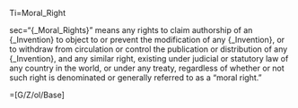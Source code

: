 Ti=Moral_Right

sec=“{_Moral_Rights}” means any rights to claim authorship of an {_Invention} to object to or prevent the modification of any {_Invention}, or to withdraw from circulation or control the publication or distribution of any {_Invention}, and any similar right, existing under judicial or statutory law of any country in the world, or under any treaty, regardless of whether or not such right is denominated or generally referred to as a “moral right.”

=[G/Z/ol/Base]

